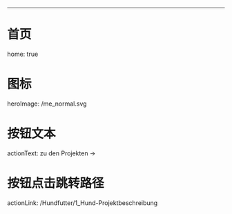 ---
# 首页
home: true  

# 图标
heroImage: /me_normal.svg
# 按钮文本
actionText: zu den Projekten →
# 按钮点击跳转路径
actionLink: /Hundfutter/1_Hund-Projektbeschreibung


